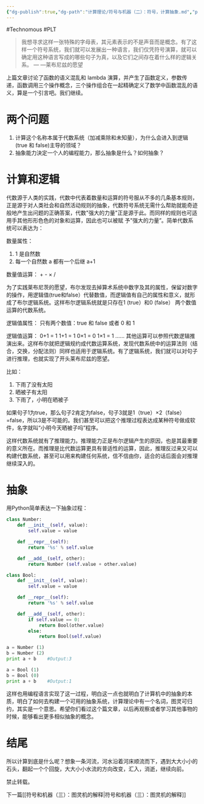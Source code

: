 ```yaml
---
{"dg-publish":true,"dg-path":"计算理论/符号与机器（二）：符号，计算抽象.md","permalink":"/计算理论/符号与机器（二）：符号，计算抽象/","created":"2023-03-05T15:35:11.000+08:00","updated":"2024-12-31T10:04:58.187+08:00"}
---
```


#Technomous #PLT

> 我想寻求这样一张特殊的字母表，其元素表示的不是声音而是概念。有了这样一个符号系统，我们就可以发展出一种语言，我们仅凭符号演算，就可以确定用这种语言写成的哪些句子为真，以及它们之间存在着什么样的逻辑关系。                                                          — —莱布尼兹的愿望

上篇文章讨论了函数的语义混乱和 lambda 演算，并产生了函数定义，参数传递，函数调用三个操作概念，三个操作组合在一起精确定义了数学中函数混乱的语义，算是一个引言吧。我们继续。

# 两个问题

1. 计算这个名称本属于代数系统（加减乘除和未知量），为什么会进入到逻辑(true 和 false)主导的领域？
2. 抽象能力決定一个人的编程能力，那么抽象是什么？如何抽象？

# 计算和逻辑

代数源于人类的实践，代数中代表着数量和运算的符号服从不多的几条基本规则，正是源于对人类社会和自然活动规则的抽象，代数符号系统无需什么帮助就能奇迹般地产生出问题的正确答案，代数"强大的力量"正是源于此。而同样的规则也可适用手其他形形色色的对象和运算，因此也可以被赋 予"强大的力量”。简单代数系统可以表达为：

数量属性：
1. 1 是自然数
2. 每一个自然数 a 都有一个后继 a+1

数量值运算：
	+    -    ×    /

为了实践莱布尼茨的愿望，布尔发现去掉算术系统中数字及其的属性，保留对数字的操作，用逻辑值(true和false）代替数值，而逻辑值有自己的属性和意义，就形成了布尔逻辑系统。这样布尔逻辑系统就是只存在1 (true）和0 (false） 两个数值运算的代数系统。

逻辑值属性：
	只有两个数值：true 和 false 或者 0 和 1

逻辑值运算：
	0+1 = 1
	1+1 = 1
	0×1 = 0
	1×1 = 1
	......
其他运算可以参照代数逻辑推演出来。这样布尔就把逻辑规约成代数运算系统，发现代数系统中的运算法则（结合，交换，分配法则）同样也适用于逻辑系统。有了逻辑系统，我们就可以对句子进行推理，也就实现了开头莱布尼兹的愿望。

比如：
1. 下雨了没有太阳
2. 晒被子有太阳
3. 下雨了，小明在晒被子

如果句子1为true，那么句子2肯定为false，句子3就是1（true）×2（false）=false，所以3是不可能的。我们甚至可以把这个推理过程表达成某种符号做成软件，名字就叫“小明今天晒被子吗”程序。

这样代数系统就有了推理能力。推理能力正是布尔逻辑产生的原因，也是其最重要的意义所在。而推理是比代数运算更具有普适性的运算，因此，推理反过来又可以构建代数系统，甚至可以用来构建任何系统，信不信由你，适合的话后面会对推理继续深入的。

# 抽象

用Python简单表达一下抽象过程：

``` python
class Number:
	def __init__(self, value):
		self.value = value

	def __repr__(self):
		return '%s' % self.value 

	def __add__(self, other):
		return Number (self.value + other.value)

class Bool:
	def __init__(self, value):
		self.value = value

	def __repr__(self):
		return '%s' % self.value

	def __add__(self, other):
		if self.value == 0:
			return Bool(other.value)
		else:
			return Bool(self.value)

a = Number (1)
b = Number (2)
print a + b    #Output:3

a = Bool (1)
b = Bool (0)
print a + b    #Output:1
```

这样也用编程语言实现了这一过程，明白这一点也就明白了计算机中的抽象的本质，明白了如何去构建一个可用的抽象系统，计算理论中有一个名词，图灵可归约，其实是一个意思。希望你们看过这个篇文章，以后再观察或者学习其他事物的时候，能够看出更多相似抽象的概念。

# 结尾

所以计算到底是什么呢？想象一条河流，河水沿着河床顺流而下，遇到大大小小的石头，翻起一个个回旋，大大小小水流的方向改变，汇入，消逝，继续向前。

禁止转载。

下一篇[[符号和机器（三）：图灵机的解释\|符号和机器（三）：图灵机的解释]]
